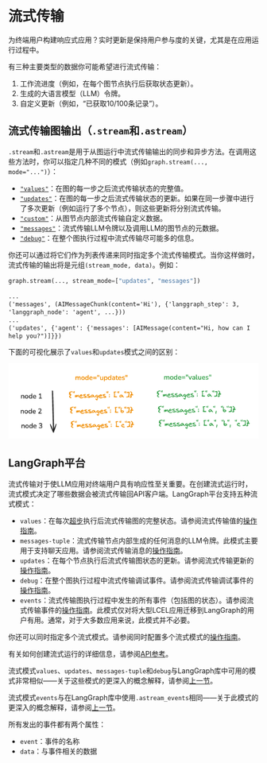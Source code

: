 # 流式传输

为终端用户构建响应式应用？实时更新是保持用户参与度的关键，尤其是在应用运行过程中。

有三种主要类型的数据你可能希望进行流式传输：

1. 工作流进度（例如，在每个图节点执行后获取状态更新）。
2. 生成的大语言模型（LLM）令牌。
3. 自定义更新（例如，“已获取10/100条记录”）。

## 流式传输图输出（`.stream`和`.astream`）

`.stream`和`.astream`是用于从图运行中流式传输输出的同步和异步方法。在调用这些方法时，你可以指定几种不同的模式（例如`graph.stream(..., mode="...")`）：

- [`"values"`](../how-tos/streaming.ipynb#values)：在图的每一步之后流式传输状态的完整值。
- [`"updates"`](../how-tos/streaming.ipynb#updates)：在图的每一步之后流式传输状态的更新。如果在同一步骤中进行了多次更新（例如运行了多个节点），则这些更新将分别流式传输。
- [`"custom"`](../how-tos/streaming.ipynb#custom)：从图节点内部流式传输自定义数据。
- [`"messages"`](../how-tos/streaming-tokens.ipynb)：流式传输LLM令牌以及调用LLM的图节点的元数据。
- [`"debug"`](../how-tos/streaming.ipynb#debug)：在整个图执行过程中流式传输尽可能多的信息。

你还可以通过将它们作为列表传递来同时指定多个流式传输模式。当你这样做时，流式传输的输出将是元组`(stream_mode, data)`。例如：

```python
graph.stream(..., stream_mode=["updates", "messages"])
```

```
...
('messages', (AIMessageChunk(content='Hi'), {'langgraph_step': 3, 'langgraph_node': 'agent', ...}))
...
('updates', {'agent': {'messages': [AIMessage(content="Hi, how can I help you?")]}})
```

下面的可视化展示了`values`和`updates`模式之间的区别：

![values vs updates](../static/values_vs_updates.png)

## LangGraph平台

流式传输对于使LLM应用对终端用户具有响应性至关重要。在创建流式运行时，流式模式决定了哪些数据会被流式传输回API客户端。LangGraph平台支持五种流式模式：

- `values`：在每次[超步](https://langchain-ai.github.io/langgraph/concepts/low_level/#graphs)执行后流式传输图的完整状态。请参阅流式传输值的[操作指南](../cloud/how-tos/stream_values.md)。
- `messages-tuple`：流式传输节点内部生成的任何消息的LLM令牌。此模式主要用于支持聊天应用。请参阅流式传输消息的[操作指南](../cloud/how-tos/stream_messages.md)。
- `updates`：在每个节点执行后流式传输图状态的更新。请参阅流式传输更新的[操作指南](../cloud/how-tos/stream_updates.md)。
- `debug`：在整个图执行过程中流式传输调试事件。请参阅流式传输调试事件的[操作指南](../cloud/how-tos/stream_debug.md)。
- `events`：流式传输图执行过程中发生的所有事件（包括图的状态）。请参阅流式传输事件的[操作指南](../cloud/how-tos/stream_events.md)。此模式仅对将大型LCEL应用迁移到LangGraph的用户有用。通常，对于大多数应用来说，此模式并不必要。

你还可以同时指定多个流式模式。请参阅同时配置多个流式模式的[操作指南](../cloud/how-tos/stream_multiple.md)。

有关如何创建流式运行的详细信息，请参阅[API参考](../cloud/reference/api/api_ref.html#tag/threads-runs/POST/threads/{thread_id}/runs/stream)。

流式模式`values`、`updates`、`messages-tuple`和`debug`与LangGraph库中可用的模式非常相似——关于这些模式的更深入的概念解释，请参阅[上一节](#streaming-graph-outputs-stream-and-astream)。

流式模式`events`与在LangGraph库中使用`.astream_events`相同——关于此模式的更深入的概念解释，请参阅[上一节](#streaming-graph-outputs-stream-and-astream)。

所有发出的事件都有两个属性：

- `event`：事件的名称
- `data`：与事件相关的数据